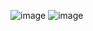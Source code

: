 ![image](https://github.com/Jindonglee/Node_1/assets/127701418/78bed32f-f6b4-4d71-bbd4-bc0cb0e48015)
![image](https://github.com/Jindonglee/Node_1/assets/127701418/3570d734-5b2e-442e-9c49-6792d4ea3551)
